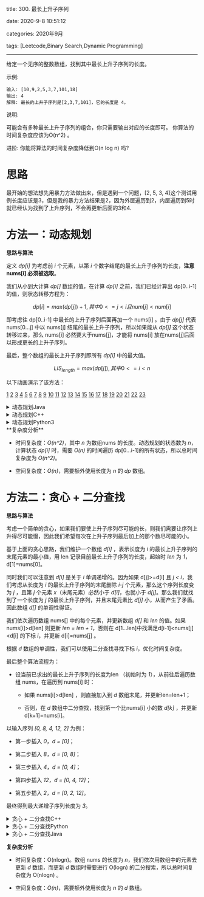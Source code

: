 title: 300. 最长上升子序列

date: 2020-9-8 10:51:12

categories: 2020年9月

tags: [Leetcode,Binary Search,Dynamic Programming]

---


给定一个无序的整数数组，找到其中最长上升子序列的长度。

<!-- more -->



示例:
    
    输入: [10,9,2,5,3,7,101,18]
    输出: 4 
    解释: 最长的上升子序列是[2,3,7,101]，它的长度是 4。
说明:
    
可能会有多种最长上升子序列的组合，你只需要输出对应的长度即可。
你算法的时间复杂度应该为O(n^2) 。


进阶: 你能将算法的时间复杂度降低到O(n log n) 吗?

# 思路
最开始的想法想先用暴力方法做出来，但是遇到一个问题，[2, 5, 3, 4]这个测试用例长度应该是3，但是我的暴力方法结果是2，因为外层遍历到2，内层遍历到5时就已经认为找到了上升序列，不会再更新后面的3和4.


# 方法一：动态规划 

**思路与算法**

定义 *dp[i]* 为考虑前 *i* 个元素，以第 *i* 个数字结尾的最长上升子序列的长度，**注意nums[i] 必须被选取**。

我们从小到大计算 *dp[]* 数组的值，在计算 *dp[i]* 之前，我们已经计算出 dp[0..i-1] 的值，则状态转移方程为：

```math
dp[i]=max(dp[j])+1,其中0<=j<i且num[j]<num[i]
```


即考虑往 dp[0..i-1] 中最长的上升子序列后面再加一个 nums[i] 。由于 *dp[j]* 代表 nums[0...j] 中以 nums[j] 结尾的最长上升子序列，所以如果能从 *dp[j]* 这个状态转移过来，那么 nums[i] 必然要大于nums[j]，才能将  nums[i]  放在nums[j]后面以形成更长的上升子序列。

最后，整个数组的最长上升子序列即所有 *dp[i]* 中的最大值。

```math
LIS_{length}=max(dp[j]),其中0<=i<n
```

以下动画演示了该方法： 

 [1](https://pic.leetcode-cn.com/Figures/300_LISSlide1.PNG) [2](https://pic.leetcode-cn.com/Figures/300_LISSlide2.PNG) [3](https://pic.leetcode-cn.com/Figures/300_LISSlide3.PNG) [4](https://pic.leetcode-cn.com/Figures/300_LISSlide4.PNG) [5](https://pic.leetcode-cn.com/Figures/300_LISSlide5.PNG) [6](https://pic.leetcode-cn.com/Figures/300_LISSlide6.PNG) [7](https://pic.leetcode-cn.com/Figures/300_LISSlide7.PNG) [8](https://pic.leetcode-cn.com/Figures/300_LISSlide8.PNG) [9](https://pic.leetcode-cn.com/Figures/300_LISSlide9.PNG) [10](https://pic.leetcode-cn.com/Figures/300_LISSlide10.PNG) [11](https://pic.leetcode-cn.com/Figures/300_LISSlide11.PNG) [12](https://pic.leetcode-cn.com/Figures/300_LISSlide12.PNG) [13](https://pic.leetcode-cn.com/Figures/300_LISSlide13.PNG) [14](https://pic.leetcode-cn.com/Figures/300_LISSlide14.PNG) [15](https://pic.leetcode-cn.com/Figures/300_LISSlide15.PNG) [16](https://pic.leetcode-cn.com/Figures/300_LISSlide16.PNG) [17](https://pic.leetcode-cn.com/Figures/300_LISSlide17.PNG) [18](https://pic.leetcode-cn.com/Figures/300_LISSlide18.PNG) [19](https://pic.leetcode-cn.com/Figures/300_LISSlide19.PNG) [20](https://pic.leetcode-cn.com/Figures/300_LISSlide20.PNG) [21](https://pic.leetcode-cn.com/Figures/300_LISSlide21.PNG) [22](https://pic.leetcode-cn.com/Figures/300_LISSlide22.PNG) [23](https://pic.leetcode-cn.com/Figures/300_LISSlide23.PNG) 
<details>
    <summary>动态规划Java</summary>

```Java [sol1-Java]
public class Solution {
    public int lengthOfLIS(int[] nums) {
        if (nums.length == 0) {
            return 0;
        }
        int[] dp = new int[nums.length];
        dp[0] = 1;
        int maxans = 1;
        for (int i = 1; i < dp.length; i++) {
            int maxval = 0;
            for (int j = 0; j < i; j++) {
                if (nums[i] > nums[j]) {
                    maxval = Math.max(maxval, dp[j]);
                }
            }
            dp[i] = maxval + 1;
            maxans = Math.max(maxans, dp[i]);
        }
        return maxans;
    }
}
```
</details>
<details>
    <summary>动态规划C++</summary>
    
```C++ [sol1-C++]
class Solution {
public:
    int lengthOfLIS(vector<int>& nums) {
        int n=(int)nums.size();
        if (n == 0) return 0;
        vector<int> dp(n, 0);
        for (int i = 0; i < n; ++i) {
            dp[i] = 1;
            for (int j = 0; j < i; ++j) {
                if (nums[j] < nums[i]) {
                    dp[i] = max(dp[i], dp[j] + 1);
                }
            }
        }
        return *max_element(dp.begin(), dp.end());
    }
};
```
</details>
<details>
    <summary>动态规划Python3</summary>
  
```Python3 [sol1-Python3]
class Solution:
    def lengthOfLIS(self, nums: List[int]) -> int:
        if not nums:
            return 0
        dp = []
        for i in range(len(nums)):
            dp.append(1)
            for j in range(i):
                if nums[i] > nums[j]:
                    dp[i] = max(dp[i], dp[j] + 1)
        return max(dp)
```

</details>
**复杂度分析**

- 时间复杂度：*O(n^2)*，其中 *n* 为数组nums 的长度。动态规划的状态数为 *n*，计算状态 *dp[i]* 时，需要 *O(n)* 的时间遍历 dp[0...i-1]的所有状态，所以总时间复杂度为 *O(n^2)*。

- 空间复杂度：*O(n)*，需要额外使用长度为 *n* 的 *dp* 数组。

# 方法二：贪心 + 二分查找

**思路与算法**

考虑一个简单的贪心，如果我们要使上升子序列尽可能的长，则我们需要让序列上升得尽可能慢，因此我们希望每次在上升子序列最后加上的那个数尽可能的小。

基于上面的贪心思路，我们维护一个数组 *d[i]* ，表示长度为 *i* 的最长上升子序列的末尾元素的最小值，用 len 记录目前最长上升子序列的长度，起始时 *len* 为 *1*，d[1]=nums[0]。

同时我们可以注意到 *d[i]* 是关于 *i* 单调递增的。因为如果 d[j]>=d[i] 且 *j < i*，我们考虑从长度为 *i* 的最长上升子序列的末尾删除 *i-j* 个元素，那么这个序列长度变为 *j* ，且第 *j* 个元素 *x*（末尾元素）必然小于 *d[i]*，也就小于 *d[j]*。那么我们就找到了一个长度为 *j* 的最长上升子序列，并且末尾元素比 *d[j]* 小，从而产生了矛盾。因此数组 *d[]* 的单调性得证。

我们依次遍历数组 nums[] 中的每个元素，并更新数组 *d[]* 和 *len* 的值。如果 nums[i]>d[len]  则更新 *len = len + 1*，否则在 d[1...len]中找满足d[i-1]<nums[j]<d[i] 的下标 *i*，并更新 d[i]=nums[j] 。

根据 *d* 数组的单调性，我们可以使用二分查找寻找下标 *i*，优化时间复杂度。

最后整个算法流程为：

- 设当前已求出的最长上升子序列的长度为len （初始时为 *1*），从前往后遍历数组 nums，在遍历到 nums[i] 时：

    - 如果 nums[i]>d[len]  ，则直接加入到 *d* 数组末尾，并更新len=len+1；

    - 否则，在 *d* 数组中二分查找，找到第一个比nums[i] 小的数 *d[k]* ，并更新d[k+1]=nums[i]。

以输入序列 *[0, 8, 4, 12, 2]* 为例：

 - 第一步插入 *0*，*d = [0]*；

 - 第二步插入 *8*，*d = [0, 8]*；

 - 第三步插入 *4*，*d = [0, 4]*；

 - 第四步插入 *12*，*d = [0, 4, 12]*；

 - 第五步插入 *2*，*d = [0, 2, 12]*。

最终得到最大递增子序列长度为 *3*。
</details>
<details>
    <summary>贪心 + 二分查找C++</summary>
  
```C++ [sol2-C++]
class Solution {
public:
    int lengthOfLIS(vector<int>& nums) {
        int len = 1, n = (int)nums.size();
        if (n == 0) return 0;
        vector<int> d(n + 1, 0);
        d[len] = nums[0];
        for (int i = 1; i < n; ++i) {
            if (nums[i] > d[len]) d[++len] = nums[i];
            else{
                int l = 1, r = len, pos = 0; // 如果找不到说明所有的数都比 nums[i] 大，此时要更新 d[1]，所以这里将 pos 设为 0
                while (l <= r) {
                    int mid = (l + r) >> 1;
                    if (d[mid] < nums[i]) {
                        pos = mid;
                        l = mid + 1;
                    }
                    else r = mid - 1;
                }
                d[pos + 1] = nums[i];
            }
        }
        return len;
    }
};
```
</details>
<details>
    <summary>贪心 + 二分查找Python</summary>
  
```Python [sol2-Python3]
class Solution:
    def lengthOfLIS(self, nums: List[int]) -> int:
        d = []
        for n in nums:
            if not d or n > d[-1]:
                d.append(n)
            else:
                l, r = 0, len(d) - 1
                loc = r
                while l <= r:
                    mid = (l + r) // 2
                    if d[mid] >= n:
                        loc = mid
                        r = mid - 1
                    else:
                        l = mid + 1
                d[loc] = n
        return len(d)
```
</details>

<details>
    <summary>贪心 + 二分查找Java</summary>
    
 ```[sol2-Java]
 class Solution {
    public int lengthOfLIS(int[] nums) {
        // len 记录目前最长上升子序列的长度
        int len = 1, n = nums.length;
        if (n == 0){
            return 0;
        }
        //d[]表示长度为 i 的最长上升子序列的末尾元素的最小值
        int[] d=new int[n+1];
        d[len] = nums[0];
        for (int i = 1; i < n; ++i) {
            if (nums[i] > d[len]){
                d[++len] = nums[i];
            }
            else{
                int l = 1, r = len, pos = 0; // 如果找不到说明所有的数都比 nums[i] 大，此时要更新 d[1]，所以这里将 pos 设为 0
                while (l <= r) {
                    int mid = (l + r) >> 1;
                    if (d[mid] < nums[i]) {
                        pos = mid;
                        l = mid + 1;
                    }
                    else{
                        r = mid - 1;
                    }
                }
                d[pos + 1] = nums[i];
            }
        }
        return len;
    }
}
 ```
</details>

**复杂度分析**

- 时间复杂度：O(nlogn)。数组 nums 的长度为 *n*，我们依次用数组中的元素去更新 *d* 数组，而更新 *d* 数组时需要进行 O(logn) 的二分搜索，所以总时间复杂度为 O(nlogn) 。

- 空间复杂度：*O(n)*，需要额外使用长度为 *n* 的 *d* 数组。